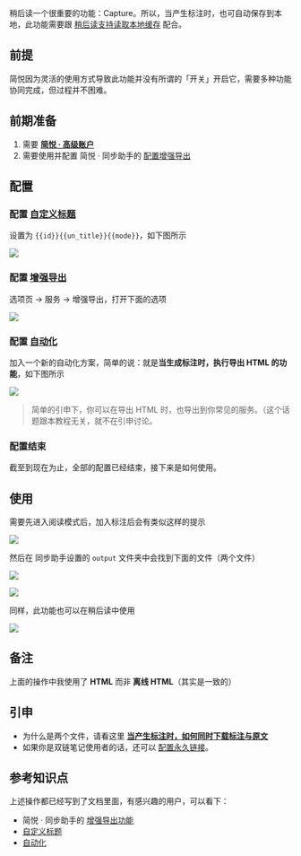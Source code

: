 稍后读一个很重要的功能：Capture。所以，当产生标注时，也可自动保存到本地，此功能需要跟 [稍后读支持读取本地缓存](https://www.yuque.com/kenshin/ggvzax/gmq2ck?view=doc_embed) 配合。




## 前提


简悦因为灵活的使用方式导致此功能并没有所谓的「开关」开启它，需要多种功能协同完成，但过程并不困难。


## 前期准备


1. 需要 [**简悦 · 高级账户**](https://simpread.pro/price.html)
1. 需要使用并配置 简悦 · 同步助手的 [配置增强导出](https://www.yuque.com/kenshin/ggvzax/bwcd6n?view=doc_embed)



## 配置


### 配置 [自定义标题](http://ksria.com/simpread/docs/#/%E5%AE%9A%E5%88%B6%E5%8C%96%E5%AF%BC%E5%87%BA?id=%e8%87%aa%e5%ae%9a%e4%b9%89%e5%af%bc%e5%87%ba%e6%a0%87%e9%a2%98)


设置为 `{{id}}{{un_title}}{{mode}}`，如下图所示


![](https://user-images.githubusercontent.com/81074/119208921-c4a75380-bad6-11eb-88eb-62c70d1109cc.png#crop=0&crop=0&crop=1&crop=1&id=KgYhJ&originHeight=179&originWidth=874&originalType=binary&ratio=1&rotation=0&showTitle=false&status=done&style=none&title=)


### 配置 [**增强导出**](http://ksria.com/simpread/docs/#/Sync?id=%e5%af%bc%e5%87%ba%e6%9c%8d%e5%8a%a1)


选项页 → 服务 → 增强导出，打开下面的选项


![](https://user-images.githubusercontent.com/81074/119209076-64fd7800-bad7-11eb-81ee-bfe5e5da16e9.png#crop=0&crop=0&crop=1&crop=1&id=NJzfw&originHeight=466&originWidth=876&originalType=binary&ratio=1&rotation=0&showTitle=false&status=done&style=none&title=)


### 配置 [自动化](http://ksria.com/simpread/docs/#/%E8%87%AA%E5%8A%A8%E5%8C%96)


加入一个新的自动化方案，简单的说：就是**当生成标注时，执行导出 HTML 的功能**，如下图所示


![](https://user-images.githubusercontent.com/81074/119210482-df7dc600-bade-11eb-8a75-0073806ad34f.png#crop=0&crop=0&crop=1&crop=1&id=CA6Bn&originHeight=695&originWidth=569&originalType=binary&ratio=1&rotation=0&showTitle=false&status=done&style=none&title=)


> 简单的引申下，你可以在导出 HTML 时，也导出到你常见的服务。（这个话题跟本教程无关，就不在引申讨论。



### 配置结束


截至到现在为止，全部的配置已经结束，接下来是如何使用。


## 使用


需要先进入阅读模式后，加入标注后会有类似这样的提示


![](https://user-images.githubusercontent.com/81074/119210584-84000800-badf-11eb-93f0-3d722986d3f4.gif#crop=0&crop=0&crop=1&crop=1&id=dtwPD&originHeight=798&originWidth=1828&originalType=binary&ratio=1&rotation=0&showTitle=false&status=done&style=none&title=)


然后在 同步助手设置的 `output` 文件夹中会找到下面的文件（两个文件）


![](https://user-images.githubusercontent.com/81074/119210594-97ab6e80-badf-11eb-9664-53320f1cc852.png#crop=0&crop=0&crop=1&crop=1&id=KhD7g&originHeight=35&originWidth=722&originalType=binary&ratio=1&rotation=0&showTitle=false&status=done&style=none&title=)


![](https://user-images.githubusercontent.com/81074/119210673-16a0a700-bae0-11eb-9abc-ee20df62d48d.gif#crop=0&crop=0&crop=1&crop=1&id=qyUqm&originHeight=626&originWidth=748&originalType=binary&ratio=1&rotation=0&showTitle=false&status=done&style=none&title=)


同样，此功能也可以在稍后读中使用


![](https://user-images.githubusercontent.com/81074/119210960-02f64000-bae2-11eb-978a-ab0a92aa5dc3.gif#crop=0&crop=0&crop=1&crop=1&id=DWvDl&originHeight=806&originWidth=1832&originalType=binary&ratio=1&rotation=0&showTitle=false&status=done&style=none&title=)


## 备注


上面的操作中我使用了 **HTML** 而非 **离线 HTML**（其实是一致的）


## 引申

- 为什么是两个文件，请看这里 [**当产生标注时，如何同时下载标注与原文**](https://github.com/Kenshin/simpread/discussions/2147)
- 如果你是双链笔记使用者的话，还可以 [配置永久链接](https://www.yuque.com/kenshin/ggvzax/egvhm7?view=doc_embed)。



## 参考知识点


上述操作都已经写到了文档里面，有感兴趣的用户，可以看下：


- 简悦 · 同步助手的 [增强导出功能](http://ksria.com/simpread/docs/#/Sync?id=%e5%af%bc%e5%87%ba%e6%9c%8d%e5%8a%a1)
- [自定义标题](http://ksria.com/simpread/docs/#/%E5%AE%9A%E5%88%B6%E5%8C%96%E5%AF%BC%E5%87%BA?id=%e8%87%aa%e5%ae%9a%e4%b9%89%e5%af%bc%e5%87%ba%e6%a0%87%e9%a2%98)
- [自动化](http://ksria.com/simpread/docs/#/%E8%87%AA%E5%8A%A8%E5%8C%96)

